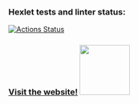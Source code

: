 ### Hexlet tests and linter status:
[![Actions Status](https://github.com/GusinieIstorii/frontend-project-12/workflows/hexlet-check/badge.svg)](https://github.com/GusinieIstorii/frontend-project-12/actions)

### [Visit the website!](https://frontend-project-12-production-5b32.up.railway.app/) <img src="https://i.gifer.com/9R0J.gif" width="100">